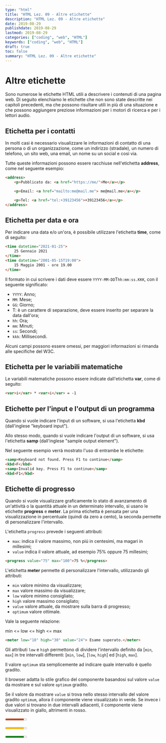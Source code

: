 ```yaml
---
type: "html"
title: "HTML Lez. 09 - Altre etichette"
description: "HTML Lez. 09 - Altre etichette"
date: 2019-08-29
publishdate: 2019-08-29
lastmod: 2019-08-29
categories: ["coding", "web", "HTML"]
keywords: ["coding", "web", "HTML"]
draft: true
toc: false
summary: "HTML Lez. 09 - Altre etichette"
---
```


# Altre etichette

Sono numerose le etichette HTML utili a descrivere i contenuti di una pagina web. Di seguito elenchiamo le etichette  che non sono state descritte nei capitoli precedenti, ma che possono risultare utili in più di una situazione e che possono aggiungere preziose informazioni per i motori di ricerca e per i lettori audio.

## Etichetta per i contatti

In molti casi è necessario visualizzare le informazioni di contatto di una persona o di un organizzazione, come un indirizzo (stradale), un numero di telefono, un sito web, una email, un nome su un social e così via.

Tutte queste informazioni possono essere racchiuse nell'etichetta **address**, come nel seguente esempio:

```html
<address>
    <p>Pubblicato da: <a href="https://me/">Me</a></p>

    <p>Email: <a href="mailto:me@mail.me"> me@mail.me</a></p>

    <p>Tel: <a href="tel:+39123456">+39123456</a></p>
</address>
```

## Etichetta per data e ora

Per indicare una data e/o un'ora, è possibile utilizzare l'etichetta **time**, come di seguito:

```html
<time datetime="2021-01-25">
    25 Gennaio 2021
</time>
<time datetime="2001-05-15T19:00">
    15 Maggio 2001 - ore 19.00
</time>
```

Il formato in cui scrivere i dati deve essere ``YYYY-MM-DD``T``hh:mm:ss.KKK``, con il seguente significato:

- ``YYYY``: Anno;
- ``MM``: Mese;
- ``GG``: Giorno;
- T: è un carattere di separazione, deve essere inserito per separare la data dall'ora;
- ``hh``: Ora;
- ``mm``: Minuti;
- ``ss``: Secondi;
- ``kkk``: Millisecondi.

Alcuni campi possono essere omessi, per maggiori informazioni si rimanda alle specifiche del W3C.

## Etichetta per le variabili matematiche

Le variabili matematiche possono essere indicate dall'etichetta **var**, come di seguito:

```html
<var>i</var> * <var>i</var> = -1
```

## Etichette per l'input e l'output di un programma

Quando si vuole indicare l'input di un software, si usa l'etichetta **kbd** (dall'inglese "keyboard input").

Allo stesso modo, quando si vuole indicare l'output di un software, si usa l'etichetta **samp** (dall'inglese "sample output element").

Nel seguente esempio verrà mostrato l'uso di entrambe le etichette:

```html
<samp>Keyboard not found. Press F1 to continue</samp>
<kbd>F</kbd>
<samp>Invalid key. Press F1 to continue</samp>
<kbd>F1</kbd>
```

## Etichette di progresso

Quando si vuole visualizzare graficamente lo stato di avanzamento di un'attività o la quantità attuale in un determinato intervallo, si usano le etichette **progress** e **meter**. La prima etichetta è pensata per una visualizzazione in percentuale (quindi da zero a cento), la seconda permette di personalizzare l'intervallo.

L'etichetta ``progress`` prevede i seguenti attributi:

- ``max``: indica il valore massimo, non piú in centesimi, ma magari in millesimi;
- ``value`` indica il valore attuale, ad esempio 75% oppure 75 millesimi;

```html
<progress value="75" max="100">75 %</progress>
```

L'etichetta **meter** permette di personalizzare l'intervallo, utilizzando gli attributi:

- ``min`` valore minimo da visualizzare;
- ``max`` valore massimo da visualizzare;
- ``low`` valore minimo consigliato;
- ``high`` valore massimo consigliato;
- ``value`` valore attuale, da mostrare sulla barra di progresso;
- ``optimum`` valore ottimale.

Vale la seguente relazione:

min <= low <= high <= max

```html
<meter low="18" high="30" value="24"> Esame superato.</meter>
```

Gli attributi ``low`` e ``high`` permettono di dividere l'intervallo definito da [``min``, ``max``] in tre intervalli differenti: [``min``, ``low``], [``low``, ``high``] ed [``high``, ``max``].

Il valore ``optimum`` sta semplicemente ad indicare quale intervallo è quello gradito.

Il browser adatta lo stile grafico del componente basandosi sul valore ``value`` da mostrare e sul valore ``optimum`` gradito.

Se il valore da mostrare ``value`` si trova nello stesso intervallo del valore gradito ``optimum``, allora il componente viene visualizzato in verde. Se invece i due valori si trovano in due intervalli adiacenti, il componente viene visualizzato in giallo, altrimenti in rosso.

<meter min="12" low="18" high="30" max="35" value="32" optimum="16"> Esame superato.</meter>

<meter min="12" low="18" high="30" max="35" value="32" optimum="24"> Esame superato.</meter>

<meter min="12" low="18" high="30" max="35" value="32" optimum="34"> Esame superato.</meter>
